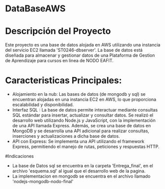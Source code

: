 # DataBaseAWS
# Descripción del Proyecto
Este proyecto es una base de datos alojada en AWS utilizando una instancia del servicio EC2 llamada 'ST0246-dbserver'. La base de datos está diseñada para almacenar y gestionar datos de una Plataforma de Gestion de Aprendizaje para cursos en linea de NODO EAFIT. 
# Caracteristicas Principales:
- Alojamiento en la nub: Las bases de datos (de mongodb y sql) se encuentran alojadas en una instancia EC2 en AWS, lo que proporciona escalabilidad y disponibilidad.
- Interfaz SQL : La base de datos permite interactuar mediante consultas SQL estándar para insertar, actualizar y consultar datos. Se realizó el desarrollo web utilizando Node.js y JavaScript, con la implementación de una API llamada Express. Además, se crea una base de datos en MongoDB y se desarrolla una API adicional para realizar consultas, inserciones y actualizaciones a dicha base de datos.
- API con Express: Se implementa una API utilizando el framework Express, permitiendo el manejo de rutas, peticiones y respuestas HTTP.

#Indicaciones
- La base de Datos sql se encuentra en la carpeta 'Entrega_final', en el archivo 'esquema.sql' al igual que el desarrollo web de la pagina.
- La implementacion en mongodb se encuentra en el archivo llamado 'nodejs-mongodb-nodo-final'


